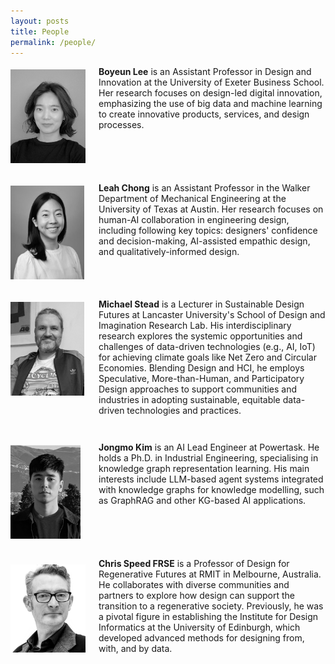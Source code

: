 ```yaml
---
layout: posts
title: People
permalink: /people/
---
```


<style>
.person-container {
  display: flex;
  margin-bottom: 2em;
  align-items: flex-start;
}
.person-image {
  width: 120px;
  margin-right: 1.5em;
  flex-shrink: 0;
}
.person-image img {
  width: auto;
  height: 150px;
  max-width: 120px;
  object-fit: contain;
  margin-top: 5px;
}
.person-bio {
  flex-grow: 1;
}
.person-bio p {
  margin-top: 0;
}
</style>

<div class="person-container">
  <div class="person-image">
    <img src="/assets/images/Boyeun_Lee.png" alt="Boyeun Lee">
  </div>
  <div class="person-bio">
    <p><strong>Boyeun Lee</strong> is an Assistant Professor in Design and Innovation at the University of Exeter Business School. Her research focuses on design-led digital innovation, emphasizing the use of big data and machine learning to create innovative products, services, and design processes.</p>
  </div>
</div>

<div class="person-container">
  <div class="person-image">
    <img src="/assets/images/Leah_Chong.png" alt="Leah Chong">
  </div>
  <div class="person-bio">
    <p><strong>Leah Chong</strong> is an Assistant Professor in the Walker Department of Mechanical Engineering at the University of Texas at Austin. Her research focuses on human-AI collaboration in engineering design, including following key topics: designers' confidence and decision-making, AI-assisted empathic design, and qualitatively-informed design.</p>
  </div>
</div>

<div class="person-container">
  <div class="person-image">
    <img src="/assets/images/Michael_Stead.png" alt="Michael Stead">
  </div>
  <div class="person-bio">
    <p><strong>Michael Stead</strong> is a Lecturer in Sustainable Design Futures at Lancaster University's School of Design and Imagination Research Lab. His interdisciplinary research explores the systemic opportunities and challenges of data-driven technologies (e.g., AI, IoT) for achieving climate goals like Net Zero and Circular Economies. Blending Design and HCI, he employs Speculative, More-than-Human, and Participatory Design approaches to support communities and industries in adopting sustainable, equitable data-driven technologies and practices.</p>
  </div>
</div>

<div class="person-container">
  <div class="person-image">
    <img src="/assets/images/Jongmo_Kim.png" alt="Jongmo Kim">
  </div>
  <div class="person-bio">
    <p><strong>Jongmo Kim</strong> is an AI Lead Engineer at Powertask. He holds a Ph.D. in Industrial Engineering, specialising in knowledge graph representation learning. His main interests include LLM-based agent systems integrated with knowledge graphs for knowledge modelling, such as GraphRAG and other KG-based AI applications.</p>
  </div>
</div>

<div class="person-container">
  <div class="person-image">
    <img src="/assets/images/Chris_Speed.png" alt="Chris Speed">
  </div>
  <div class="person-bio">
    <p><strong>Chris Speed FRSE</strong> is a Professor of Design for Regenerative Futures at RMIT in Melbourne, Australia. He collaborates with diverse communities and partners to explore how design can support the transition to a regenerative society. Previously, he was a pivotal figure in establishing the Institute for Design Informatics at the University of Edinburgh, which developed advanced methods for designing from, with, and by data.</p>
  </div>
</div>